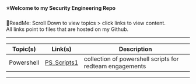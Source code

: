 #### ⭐Welcome to my Security Engineering Repo
📌ReadMe:
Scroll Down to view topics > click links to view content.   
All links point to files that are hosted on my Github.

---------------------------------------------------------------------------------------------------------------------------------------------------------------------------------

| Topic(s) | Link(s) | Description | 
| -------- | -------- | -------- | 
| Powershell | [PS_Scripts1](https://github.com/IvanVlademirS/Ivan_Security_Engineering_Stash/blob/main/sec_main_repo/red/ps_4_redteaming.ps1)| collection of powershell scripts for redteam engagements |

---------------------------------------------------------------------------------------------------------------------------------------------------------------------------------
